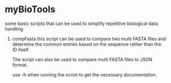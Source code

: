 # myBioTools
some basic scripts that can be used to simplify repetitive biological data handling


1. compFasta
    this script can be used to compare two multi FASTA files and determine the common
    entries based on the sequence rather than the ID itself. 
    
    The script can also be used to compare multi FASTA files to JSON format.
    
    use -h when running the scriot to get the necessary documentation.
